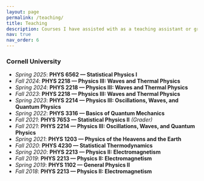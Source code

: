 ```yaml
---
layout: page
permalink: /teaching/
title: Teaching
description: Courses I have assisted with as a teaching assistant or grader during grad school.
nav: true
nav_order: 6
---
```


### Cornell University

- *Spring 2025*: **PHYS 6562 — Statistical Physics I**  
- *Fall 2024*: **PHYS 2218 — Physics III: Waves and Thermal Physics**  
- *Spring 2024*: **PHYS 2218 — Physics III: Waves and Thermal Physics**  
- *Fall 2023*: **PHYS 2218 — Physics III: Waves and Thermal Physics**  
- *Spring 2023*: **PHYS 2214 — Physics III: Oscillations, Waves, and Quantum Physics**  
- *Spring 2022*: **PHYS 3316 — Basics of Quantum Mechanics**  
- *Fall 2021*: **PHYS 7653 — Statistical Physics II** *(Grader)*  
- *Fall 2021*: **PHYS 2214 — Physics III: Oscillations, Waves, and Quantum Physics**  
- *Spring 2021*: **PHYS 1203 — Physics of the Heavens and the Earth**  
- *Fall 2020*: **PHYS 4230 — Statistical Thermodynamics**  
- *Spring 2020*: **PHYS 2213 — Physics II: Electromagnetism**  
- *Fall 2019*: **PHYS 2213 — Physics II: Electromagnetism**  
- *Spring 2019*: **PHYS 1102 — General Physics II**  
- *Fall 2018*: **PHYS 2213 — Physics II: Electromagnetism**
